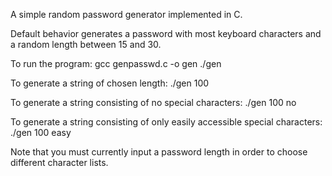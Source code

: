 A simple random password generator implemented in C.

Default behavior generates a password with most keyboard characters and a random length between 15 and 30.

To run the program:
gcc genpasswd.c -o gen
./gen

To generate a string of chosen length:
./gen 100

To generate a string consisting of no special characters:
./gen 100 no

To generate a string consisting of only easily accessible special characters:
./gen 100 easy

Note that you must currently input a password length in order to choose different character lists.

